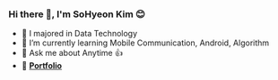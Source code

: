 ### Hi there 👋, I'm SoHyeon Kim 😊

- 🔭 I majored in Data Technology
- 🌱 I’m currently learning Mobile Communication, Android, Algorithm
- 💬 Ask me about Anytime 👍
- 🚀 [**Portfolio**](https://helloothere.notion.site/0744c3729b024de09d675cbf44256e93?pvs=4)
